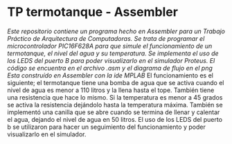 # TP termotanque - Assembler
*Este repositorio contiene un programa hecho en Assembler para un Trabajo Práctico de Arquitectura de Computadoras. 
  Se trata de programar el microcontrolador PIC16F628A para que simule el funcionamiento de un termotanque, el nivel del agua y su temperatura. Se implementa el uso de los LEDS
del puerto B para poder visualizarlo en el simulador Proteus. El código se encuentra en el archivo .asm y el diagrama de flujo en el png
  Esta construído en Assembler con la ide MPLAB*
El funcionamiento es el siguiente; el termotanque tiene una bomba de agua que se activa cuando el nivel de agua es menor a 110 litros y la llena hasta el tope. También tiene una resistencia que hace lo mismo. Si la temperatura es menor a 45 grados se activa la resistencia dejándolo hasta la temperatura máxima. También se implementó una canilla que se abre cuando se termina de llenar y calentar el agua, dejando el nivel de agua en 50 litros. El uso de los LEDS del puerto b se utilizaron para hacer un seguimiento del funcionamiento y poder visualizarlo en el simulador.
